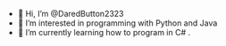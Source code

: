- 👋 Hi, I’m @DaredButton2323
- 👀 I’m interested in programming with Python and Java
- 🌱 I’m currently learning how to program in C#
.

<!---
DaredButton2323/DaredButton2323 is a ✨ special ✨ repository because its `README.md` (this file) appears on your GitHub profile.
You can click the Preview link to take a look at your changes.
--->
